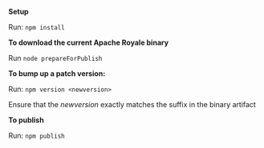 **Setup**

Run: `npm install`

**To download the current Apache Royale binary**

Run `node prepareForPublish`

**To bump up a patch version:**

Run: `npm version <newversion>`

Ensure that the _newversion_ exactly matches the suffix in the binary artifact

**To publish**

Run: `npm publish`

